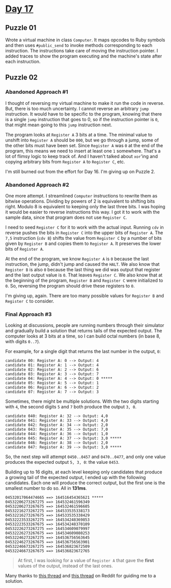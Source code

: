 # [Day 17](https://adventofcode.com/2024/day/17)

## Puzzle 01

Wrote a virtual machine in class `Computer`.  It maps opcodes to Ruby symbols
and then uses `#public_send` to invoke methods corresponding to each
instruction.  The instructions take care of moving the instruction pointer.  I
added traces to show the program executing and the machine's state after each
instruction.

## Puzzle 02

### Abandoned Approach #1

I thought of reversing my virtual machine to make it run the code in reverse.
But, there is too much uncertainty.  I cannot reverse an arbitrary `jump`
instruction.  It would have to be specific to the program, knowing that there
is a single `jump` instruction that goes to 0, so if the instruction pointer is
`0`, that might mean going to this `jump` instruction next.

The program looks at `Register A` 3 bits at a time.  The minimal value to
unshift into `Register A` should be `000`, but we go through a jump, some of the
other bits must have been set.  Since `Register A` was `0` at the end of the
program, this means we need to insert at least one `1` somewhere.  That's a lot
of flimsy logic to keep track of.  And I haven't talked about `xor`'ing and 
copying arbitrary bits from `Register A` to `Register C`, etc.

I'm still burned out from the effort for Day 16.  I'm giving up on Puzzle 2.

### Abandoned Approach #2

One more attempt.  I streamlined `Computer` instructions to rewrite them as
bitwise operations.  Dividing by powers of 2 is equivalent to shifting bits
right.  Modulo 8 is equivalent to keeping only the last three bits.  I was
hoping it would be easier to reverse instructions this way.  I got it to work
with the sample data, since that program does not use `Register C`.

I need to seed `Register C` for it to work with the actual input.  Running `cdv`
in reverse pushes the bits in `Register C` into the upper bits of `Register A`.
The `7,5` instruction (`cdv B`) shifts the value from `Register C` by a number
of bits given by `Register B` and copies them to `Register A`.  It preserves the
lower bits of `Register A`.

At the end of the program, we know `Register A` is `0` because the last
instruction, the jump, didn't jump and caused the `HALT`.  We also know that
`Register B` is also `0` because the last thing we did was output that register
and the last output value is `0`.  That leaves `Register C`.  We also know that
at the beginning of the program, `Register B` and `Register C` were initialized
to `0`.  So, reversing the program should drive these registers to `0`.

I'm giving up, again.  There are too many possible values for `Register B` and
`Register C` to consider.

### Final Approach #3

Looking at discussions, people are running numbers through their simulator and
gradually build a solution that returns tails of the expected output.  The
computer looks at 3 bits at a time, so I can build octal numbers (in base 8,
with digits `0..7`).

For example, for a single digit that returns the last number in the output, `0`:

```
candidate 00: Register A: 0 --> Output: 4
candidate 01: Register A: 1 --> Output: 4
candidate 02: Register A: 2 --> Output: 6
candidate 03: Register A: 3 --> Output: 7
candidate 04: Register A: 4 --> Output: 0 *****
candidate 05: Register A: 5 --> Output: 1
candidate 06: Register A: 6 --> Output: 2
candidate 07: Register A: 7 --> Output: 3
```

Sometimes, there might be multiple solutions.  With the two digits starting with
`4`, the second digits `5` and `7` both produce the output `3, 0`.

```
candidate 040: Register A: 32 --> Output: 4,0
candidate 041: Register A: 33 --> Output: 4,0
candidate 042: Register A: 34 --> Output: 2,0
candidate 043: Register A: 35 --> Output: 7,0
candidate 044: Register A: 36 --> Output: 1,0
candidate 045: Register A: 37 --> Output: 3,0 *****
candidate 046: Register A: 38 --> Output: 2,0
candidate 047: Register A: 39 --> Output: 3,0 *****
```

So, the next step will attempt `0450..0457` and `0470..0477`, and only one value
produces the expected output `5, 3, 0`: the value `0453`.

Building up to 16 digits, at each level keeping only candidates that produce a
growing tail of the expected output, I ended up with the following candidates.
Each one will produce the correct output, but the first one is the smallest
number to do so.  All in **131ms**.

```
04532017064474665 ==> 164516454365621 *****
04532206273267275 ==> 164532461596349
04532206273267675 ==> 164532461596605
04532216273267275 ==> 164533535338173
04532216273267675 ==> 164533535338429
04532223533267275 ==> 164534248369853
04532223533267675 ==> 164534248370109
04532226273267275 ==> 164534609079997
04532226273267675 ==> 164534609080253
04532246273267275 ==> 164536756563645
04532246273267675 ==> 164536756563901
04532246673267275 ==> 164536823672509
04532246673267675 ==> 164536823672765
```

> At first, I was looking for a value of `Register A` that gave the **first**
> values of the output, instead of the last ones.

Many thanks to
[this thread](https://www.reddit.com/r/adventofcode/comments/1hgo81r/2024_day_17_genuinely_enjoyed_this/)
and
[this thread](https://www.reddit.com/r/adventofcode/comments/1hg38ah/2024_day_17_solutions/)
on Reddit for guiding me to a solution.
